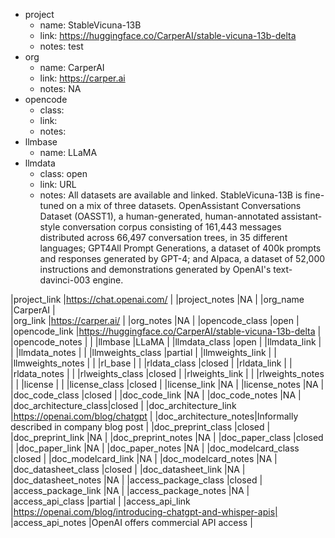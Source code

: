 
- project
   - name: StableVicuna-13B 
   - link: https://huggingface.co/CarperAI/stable-vicuna-13b-delta
   - notes: test
- org
    - name: CarperAI
    - link: https://carper.ai
    - notes: NA
- opencode
    - class:
    - link:
    - notes:
- llmbase
    - name: LLaMA
- llmdata
    - class: open
    - link: URL
    - notes: All datasets are available and linked. StableVicuna-13B is fine-tuned on a mix of three datasets. OpenAssistant Conversations Dataset (OASST1), a human-generated, human-annotated assistant-style conversation corpus consisting of 161,443 messages distributed across 66,497 conversation trees, in 35 different languages; GPT4All Prompt Generations, a dataset of 400k prompts and responses generated by GPT-4; and Alpaca, a dataset of 52,000 instructions and demonstrations generated by OpenAI's text-davinci-003 engine.


|project_link          |https://chat.openai.com/                                    |
|project_notes         |NA                                                          |
|org_name              |CarperAI	                                                 |     
|org_link              |https://carper.ai/                                         |
|org_notes             |NA                                                          |
|opencode_class        |open                                                      |
|opencode_link         |https://huggingface.co/CarperAI/stable-vicuna-13b-delta                                    |
|opencode_notes        |  |
|llmbase               |LLaMA                                                     |
|llmdata_class         |open                                                      |
|llmdata_link          |                                                            |
|llmdata_notes         |    |
|llmweights_class      |partial                                                      |
|llmweights_link       |                                                            |
|llmweights_notes      |                                                            |
|rl_base               |                                                            |
|rldata_class          |closed                                                      |
|rldata_link           |                                                            |
|rldata_notes          |                                                            |
|rlweights_class       |closed                                                      |
|rlweights_link        |                                                            |
|rlweights_notes       |                                                            |
|license               |                                                            |
|license_class         |closed                                                      |
|license_link          |NA                                                          |
|license_notes         |NA                                                          |
|doc_code_class        |closed                                                      |
|doc_code_link         |NA                                                          |
|doc_code_notes        |NA                                                          |
|doc_architecture_class|closed                                                      |
|doc_architecture_link |https://openai.com/blog/chatgpt                             |
|doc_architecture_notes|Informally described in company blog post                   |
|doc_preprint_class    |closed                                                      |
|doc_preprint_link     |NA                                                          |
|doc_preprint_notes    |NA                                                          |
|doc_paper_class       |closed                                                      |
|doc_paper_link        |NA                                                          |
|doc_paper_notes       |NA                                                          |
|doc_modelcard_class   |closed                                                      |
|doc_modelcard_link    |NA                                                          |
|doc_modelcard_notes   |NA                                                          |
|doc_datasheet_class   |closed                                                      |
|doc_datasheet_link    |NA                                                          |
|doc_datasheet_notes   |NA                                                          |
|access_package_class  |closed                                                      |
|access_package_link   |NA                                                          |
|access_package_notes  |NA                                                          |
|access_api_class      |partial                                                     |
|access_api_link       |https://openai.com/blog/introducing-chatgpt-and-whisper-apis|
|access_api_notes      |OpenAI offers commercial API access                         |
